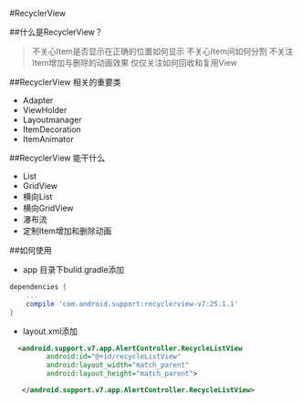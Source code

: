 #RecyclerView 

##什么是RecyclerView？
> 不关心Item是否显示在正确的位置如何显示
> 不关心Item间如何分割
> 不关注Item增加与删除的动画效果
> 仅仅关注如何回收和复用View

##RecyclerView 相关的重要类
- Adapter
- ViewHolder
- Layoutmanager
- ItemDecoration
- ItemAnimator

##RecyclerView 能干什么
- List
- GridView
- 横向List
- 横向GridView
- 瀑布流
- 定制Item增加和删除动画

##如何使用

* app 目录下bulid.gradle添加
```gradle
dependencies {
    ...
    compile 'com.android.support:recyclerview-v7:25.1.1'
}       
```
*  layout.xml添加

```xml
  <android.support.v7.app.AlertController.RecycleListView
         android:id="@+id/recycleListView"
         android:layout_width="match_parent"
         android:layout_height="match_parent">

   </android.support.v7.app.AlertController.RecycleListView>

```



